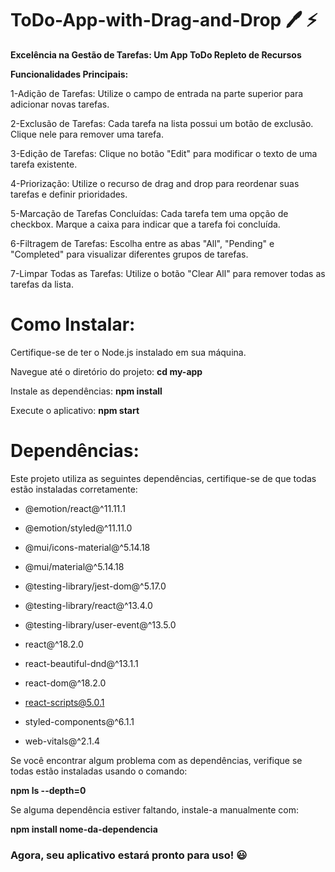 # ToDo-App-with-Drag-and-Drop :pen: :zap:
 **Excelência na Gestão de Tarefas: Um App ToDo Repleto de Recursos**

**Funcionalidades Principais:**

1-Adição de Tarefas:
Utilize o campo de entrada na parte superior para adicionar novas tarefas.

2-Exclusão de Tarefas:
Cada tarefa na lista possui um botão de exclusão. Clique nele para remover uma tarefa.

3-Edição de Tarefas:
Clique no botão "Edit" para modificar o texto de uma tarefa existente.

4-Priorização:
Utilize o recurso de drag and drop para reordenar suas tarefas e definir prioridades.

5-Marcação de Tarefas Concluídas:
Cada tarefa tem uma opção de checkbox. Marque a caixa para indicar que a tarefa foi concluída.

6-Filtragem de Tarefas:
Escolha entre as abas "All", "Pending" e "Completed" para visualizar diferentes grupos de tarefas.

7-Limpar Todas as Tarefas:
Utilize o botão "Clear All" para remover todas as tarefas da lista.

# Como Instalar:
Certifique-se de ter o Node.js instalado em sua máquina.

Navegue até o diretório do projeto:
**cd my-app**

Instale as dependências:
**npm install**

Execute o aplicativo:
**npm start**

# Dependências:
Este projeto utiliza as seguintes dependências, certifique-se de que todas estão instaladas corretamente:

- @emotion/react@^11.11.1

- @emotion/styled@^11.11.0

- @mui/icons-material@^5.14.18

- @mui/material@^5.14.18

- @testing-library/jest-dom@^5.17.0

- @testing-library/react@^13.4.0

- @testing-library/user-event@^13.5.0

- react@^18.2.0

- react-beautiful-dnd@^13.1.1

- react-dom@^18.2.0

- react-scripts@5.0.1

- styled-components@^6.1.1

- web-vitals@^2.1.4

Se você encontrar algum problema com as dependências, verifique se todas estão instaladas usando o comando:

**npm ls --depth=0**

Se alguma dependência estiver faltando, instale-a manualmente com:

**npm install nome-da-dependencia**

### Agora, seu aplicativo estará pronto para uso! :smiley:
